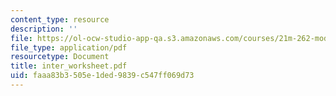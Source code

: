 ```yaml
---
content_type: resource
description: ''
file: https://ol-ocw-studio-app-qa.s3.amazonaws.com/courses/21m-262-modern-music-1900-1960-fall-2006/faaa83b3505e1ded9839c547ff069d73_inter_worksheet.pdf
file_type: application/pdf
resourcetype: Document
title: inter_worksheet.pdf
uid: faaa83b3-505e-1ded-9839-c547ff069d73
---
```

